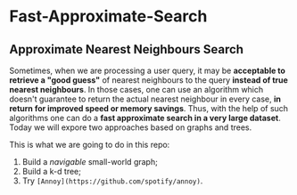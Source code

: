 # Fast-Approximate-Search

## Approximate Nearest Neighbours Search

Sometimes, when we are processing a user query, it may be **acceptable to retrieve a "good guess"** of 
nearest neighbours to the query **instead of true nearest neighbours**. In those cases, one can use an algorithm which doesn't guarantee to return the actual nearest neighbour in every case, **in return for improved speed or memory savings**. Thus, with the help of such algorithms one can do a **fast approximate search in a very large dataset**. Today we will expore two approaches based on graphs and trees.

This is what we are going to do in this repo: 

1. Build a *navigable* small-world graph;
2. Build a k-d tree;
3. Try `[Annoy](https://github.com/spotify/annoy)`. 
